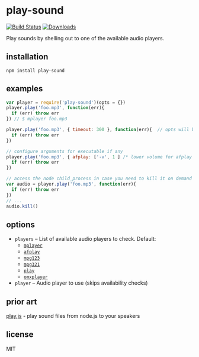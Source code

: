 # play-sound

[![Build Status](https://travis-ci.org/shime/play-sound.svg)](https://travis-ci.org/shime/play-sound) [![Downloads](https://img.shields.io/npm/dt/play-sound.svg)](https://npmjs.org/package/play-sound)

Play sounds by shelling out to one of the available audio players.

## installation

    npm install play-sound

## examples

```javascript
var player = require('play-sound')(opts = {})
player.play('foo.mp3', function(err){
  if (err) throw err
}) // $ mplayer foo.mp3 

player.play('foo.mp3', { timeout: 300 }, function(err){  // opts will be passed to child process
  if (err) throw err
})

// configure arguments for executable if any
player.play('foo.mp3', { afplay: ['-v', 1 ] /* lower volume for afplay on OSX */ }, function(err){
  if (err) throw err
})

// access the node child_process in case you need to kill it on demand
var audio = player.play('foo.mp3', function(err){
  if (err) throw err
})
// ...
audio.kill()
```

## options

* `players` – List of available audio players to check. Default:
  * [`mplayer`](https://www.mplayerhq.hu/)
  * [`afplay`](https://developer.apple.com/library/mac/documentation/Darwin/Reference/ManPages/man1/afplay.1.html)
  * [`mpg123`](http://www.mpg123.de/)
  * [`mpg321`](http://mpg321.sourceforge.net/)
  * [`play`](http://sox.sourceforge.net/)
  * [`omxplayer`](https://github.com/popcornmix/omxplayer)
* `player` – Audio player to use (skips availability checks)

## prior art

[play.js](https://github.com/Marak/play.js) - play sound files from node.js to your speakers

## license

MIT

